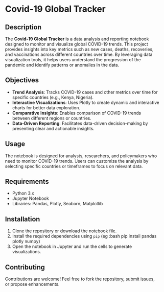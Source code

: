 # Covid-19 Global Tracker

## Description
The **Covid-19 Global Tracker** is a data analysis and reporting notebook designed to monitor and visualize global COVID-19 trends. This project provides insights into key metrics such as new cases, deaths, recoveries, and vaccinations across different countries over time. By leveraging data visualization tools, it helps users understand the progression of the pandemic and identify patterns or anomalies in the data.

## Objectives
- **Trend Analysis**: Tracks COVID-19 cases and other metrics over time for specific countries (e.g., Kenya, Nigeria).
- **Interactive Visualizations**: Uses Plotly to create dynamic and interactive charts for better data exploration.
- **Comparative Insights**: Enables comparison of COVID-19 trends between different regions or countries.
- **Data-Driven Reporting**: Facilitates data-driven decision-making by presenting clear and actionable insights.

## Usage
The notebook is designed for analysts, researchers, and policymakers who need to monitor COVID-19 trends. Users can customize the analysis by selecting specific countries or timeframes to focus on relevant data.

## Requirements
- Python 3.x
- Jupyter Notebook
- Libraries: Pandas, Plotly, Seaborn, Matplotlib

## Installation
1. Clone the repository or download the notebook file.
2. Install the required dependencies using `pip` (eg  :bash pip install pandas plotly numpy)
3. Open the notebook in Jupyter and run the cells to generate visualizations.

## Contributing
Contributions are welcome! Feel free to fork the repository, submit issues, or propose enhancements.
